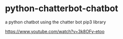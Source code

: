 # python-chatterbot-chatbot
a python chatbot using the chatter bot pip3 library

https://www.youtube.com/watch?v=3k8OFy-etoo
